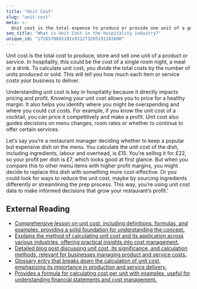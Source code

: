 ```yaml
---
title: "Unit Cost"
slug: "unit-cost"
meta: >-
  Unit cost is the total expense to produce or provide one unit of a good or service. In hospitality, it helps manage costs for rooms, meals, or drinks efficiently.
seo_title: "What is Unit Cost in the hospitality industry?"
unique_id: "1726570882181x931273205191102600"
---
```


Unit cost is the total cost to produce, store and sell one unit of a product or service. In hospitality, this could be the cost of a single room night, a meal or a drink. To calculate unit cost, you divide the total costs by the number of units produced or sold. This will tell you how much each item or service costs your business to deliver.

Understanding unit cost is key in hospitality because it directly impacts pricing and profit. Knowing your unit cost allows you to price for a healthy margin. It also helps you identify where you might be overspending and where you could cut costs. For example, if you know the unit cost of a cocktail, you can price it competitively and make a profit. Unit cost also guides decisions on menu changes, room rates or whether to continue to offer certain services.

Let’s say you’re a restaurant manager deciding whether to keep a popular but expensive dish on the menu. You calculate the unit cost of the dish, including ingredients, labour and overhead, is £15. You’re selling it for £22, so your profit per dish is £7, which looks good at first glance. But when you compare this to other menu items with higher profit margins, you might decide to replace this dish with something more cost-effective. Or you could look for ways to reduce the unit cost, maybe by sourcing ingredients differently or streamlining the prep process. This way, you’re using unit cost data to make informed decisions that grow your restaurant’s profit.'

## External Reading

- [Comprehensive lesson on unit cost, including definitions, formulas, and examples, providing a solid foundation for understanding the concept.](https://study.com/academy/lesson/unit-cost-definition-formula-calculation.html)
- [Explains the method of calculating unit cost and its application across various industries, offering practical insights into cost management.](https://fiixsoftware.com/maintenance-metrics/what-are-unit-costs/)
- [Detailed blog post discussing unit cost, its significance, and calculation methods, relevant for businesses managing product and service costs.](https://happay.com/blog/unit-cost/)
- [Glossary entry that breaks down the calculation of unit cost, emphasizing its importance in production and service delivery.](https://fulfill.com/glossary/unit-cost)
- [Provides a formula for calculating cost per unit with examples, useful for understanding financial statements and cost management.](https://www.indeed.com/career-advice/career-development/cost-per-unit-calculation)